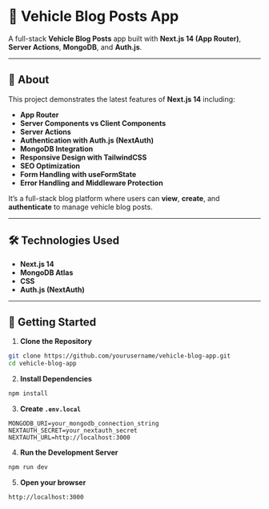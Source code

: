 # 🚗 Vehicle Blog Posts App

A full-stack **Vehicle Blog Posts** app built with **Next.js 14 (App Router)**, **Server Actions**, **MongoDB**, and **Auth.js**.

---

## 📖 About

This project demonstrates the latest features of **Next.js 14** including:
- **App Router**
- **Server Components vs Client Components**
- **Server Actions**
- **Authentication with Auth.js (NextAuth)**
- **MongoDB Integration**
- **Responsive Design with TailwindCSS**
- **SEO Optimization**
- **Form Handling with useFormState**
- **Error Handling and Middleware Protection**

It’s a full-stack blog platform where users can **view**, **create**, and **authenticate** to manage vehicle blog posts.

---

## 🛠️ Technologies Used

- **Next.js 14**
- **MongoDB Atlas**
- **CSS**
- **Auth.js (NextAuth)**

---


## 💪 Getting Started

1. **Clone the Repository**

```bash
git clone https://github.com/yourusername/vehicle-blog-app.git
cd vehicle-blog-app
```

2. **Install Dependencies**

```bash
npm install
```

3. **Create `.env.local`**

```env
MONGODB_URI=your_mongodb_connection_string
NEXTAUTH_SECRET=your_nextauth_secret
NEXTAUTH_URL=http://localhost:3000
```

4. **Run the Development Server**

```bash
npm run dev
```

5. **Open your browser**

```
http://localhost:3000
```

